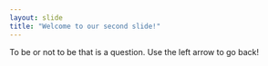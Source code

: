 ```yaml
---
layout: slide
title: "Welcome to our second slide!"
---
```

To be or not to be that is a question.
Use the left arrow to go back!
